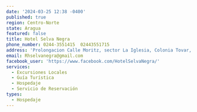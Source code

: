 ```yaml
---
date: '2024-03-25 12:38 -0400'
published: true
region: Centro-Norte
state: Aragua
featured: false
title: Hotel Selva Negra
phone_number: 0244-3551415  02443551715
address: 'Prolongacion Calle Moritz, sector La Iglesia, Colonia Tovar, Venezuela'
email: Rhselvanegra@gmail.com
facebook_user: 'https://www.facebook.com/HotelSelvaNegra/'
services:
  - Excursiones Locales
  - Guía Turística
  - Hospedaje
  - Servicio de Reservación
types:
  - Hospedaje
---
```


